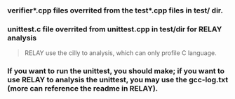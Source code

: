 ### verifier\*\.cpp files overrited from the test\*\.cpp files in test/ dir.
### unittest.c file overrited from unittest.cpp in test/dir for RELAY analysis

> RELAY use the cilly to analysis, which can only profile C language.

### If you want to run the unittest, you should make; if you want to use RELAY to analysis the unittest, you may use the gcc-log.txt (more can reference the readme in RELAY).
